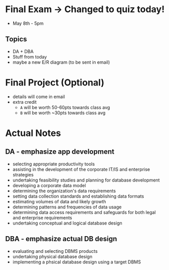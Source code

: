 # Final Exam -> Changed to quiz today!
* May 8th - 5pm

## Topics
* DA + DBA
* Stuff from today
* maybe a new E/R diagram (to be sent in email)

# Final Project (Optional)
* details will come in email
* extra credit
  * `A` will be worth 50-60pts towards class avg
  * `B` will be worth ~30pts towards class avg

# Actual Notes

## DA - emphasize app development
* selecting appropriate productivity tools
* assisting in the development of the corporate IT/IS and enterprise strategies
* undertaking feasibility studies and planning for database development
* developing a corporate data model
* determining the organization's data requirements
* setting data collection standards and establishing data formats
* estimating volumes of data and likely growth
* determining patterns and frequencies of data usage
* determining data access requirements and safeguards for both legal and enterprise requirements
* undertaking conceptual and logical database design

## DBA - emphasize actual DB design
* evaluating and selecting DBMS products
* undertaking physical database design
* implementing a phsical database design using a target DBMS
